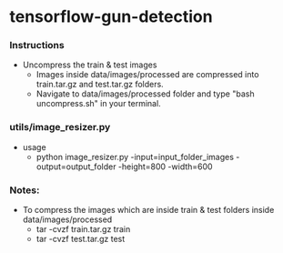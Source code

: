 # tensorflow-gun-detection

### Instructions
  - Uncompress the train & test images
    - Images inside data/images/processed are compressed into train.tar.gz and test.tar.gz folders.
    - Navigate to data/images/processed folder and type "bash uncompress.sh" in your terminal.


### utils/image_resizer.py
  - usage
    - python image_resizer.py -input=input_folder_images -output=output_folder -height=800 -width=600


### Notes:
  - To compress the images which are inside train & test folders inside data/images/processed
    - tar -cvzf train.tar.gz train
    - tar -cvzf test.tar.gz test
